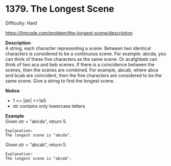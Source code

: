 # 1379. The Longest Scene

Difficulty: Hard

https://lintcode.com/problem/the-longest-scene/description

**Description**  
A string, each character representing a scene. Between two identical characters is considered to be a continuous scene. For example: abcda, you can think of these five characters as the same scene. Or acafghbeb can think of two aca and beb scenes. If there is a coincidence between the scenes, then the scenes are combined. For example, abcab, where abca and bcab are coincident, then the five characters are considered to be the same scene. Give a string to find the longest scene.

**Notice**  
* 1 <= |str| <=1e5
* str contains only lowercase letters

**Example**  
Given str = "abcda", return 5.
```
Explanation:
The longest scene is "abcda".
```
Given str = "abcab", return 5.
```
Explanation:
The longest scene is "abcab".
```
